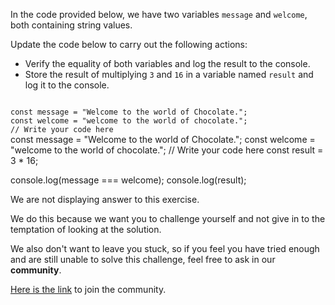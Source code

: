 In the code provided below,
we have two variables `message`
and
`welcome`,
both containing string values.

Update the code below to carry out
the following actions:
- Verify the equality of both variables
and log the result to the console.
- Store the result of multiplying
`3` and `16` in a variable named
`result` and log it to the console.

<codeblock language="javascript" type="exercise" testMode="fixedInput" showSolution="false">
<code>
const message = "Welcome to the world of Chocolate.";
const welcome = "welcome to the world of chocolate.";
// Write your code here
</code>
<solution>
const message = "Welcome to the world of Chocolate.";
const welcome = "welcome to the world of chocolate.";
// Write your code here
const result = 3 * 16;

console.log(message === welcome);
console.log(result);
</solution>
</codeblock>

We are not displaying answer to this exercise.

We do this because we want you to challenge yourself
and
not give in to the temptation of looking at the solution.

We also don't want to leave you stuck, so if you feel
you have tried enough and are still unable to solve
this challenge, feel free to ask in our **community**.

[Here is the link](https://join.slack.com/t/bigbinaryacademy/shared_invite/zt-2kj86untg-wCGh2GPBA2I3iWZk4ke~tg) to join the community.
